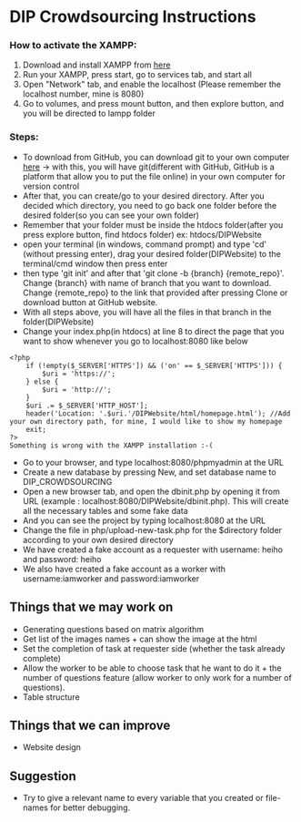 # DIP Crowdsourcing Instructions

### How to activate the XAMPP:
1) Download and install XAMPP from [here](https://www.apachefriends.org/download.html)
2) Run your XAMPP, press start, go to services tab, and start all
3) Open "Network" tab, and enable the localhost (Please remember the localhost number, mine is 8080)
4) Go to volumes, and press mount button, and then explore button, and you will be directed to lampp folder
    
### Steps:
* To download from GitHub, you can download git to your own computer [here](https://git-scm.com/downloads) -> with this, you will have git(different with GitHub, GitHub is a platform that allow you to put the file online) in your own computer for version control
* After that, you can create/go to your desired directory. After you decided which directory, you need to go back one folder before the desired folder(so you can see your own folder)
* Remember that your folder must be inside the htdocs folder(after you press explore button, find htdocs folder) ex: htdocs/DIPWebsite
* open your terminal (in windows, command prompt) and type 'cd' (without pressing enter), drag your desired folder(DIPWebsite) to the terminal/cmd window then press enter
* then type 'git init' and after that 'git clone -b {branch} {remote_repo}'. Change {branch} with name of branch that you want to download. Change {remote_repo} to the link that provided after pressing Clone or download button at GitHub website.
* With all steps above, you will have all the files in that branch in the folder(DIPWebsite)
* Change your index.php(in htdocs) at line 8 to direct the page that you want to show whenever you go to localhost:8080 like below
```
<?php
    if (!empty($_SERVER['HTTPS']) && ('on' == $_SERVER['HTTPS'])) {
	    $uri = 'https://';
	} else {
        $uri = 'http://';
	}
	$uri .= $_SERVER['HTTP_HOST'];
	header('Location: '.$uri.'/DIPWebsite/html/homepage.html'); //Add your own directory path, for mine, I would like to show my homepage
	exit;
?>
Something is wrong with the XAMPP installation :-(
```
* Go to your browser, and type localhost:8080/phpmyadmin at the URL
* Create a new database by pressing New, and set database name to DIP_CROWDSOURCING
* Open a new browser tab, and open the dbinit.php by opening it from URL (example : localhost:8080/DIPWebsite/dbinit.php). This will create all the necessary tables and some fake data
* And you can see the project by typing localhost:8080 at the URL
* Change the file in php/upload-new-task.php for the $directory folder according to your own desired directory
* We have created a fake account as a requester with username: heiho and password: heiho
* We also have created a fake account as a worker with username:iamworker and password:iamworker


## Things that we may work on
* Generating questions based on matrix algorithm
* Get list of the images names + can show the image at the html
* Set the completion of task at requester side (whether the task already complete)
* Allow the worker to be able to choose task that he want to do it + the number of questions feature (allow worker to only work for a number of questions).
* Table structure

## Things that we can improve
* Website design

## Suggestion
* Try to give a relevant name to every variable that you created or file-names for better debugging.